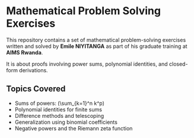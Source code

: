 # Mathematical Problem Solving Exercises

This repository contains a set of mathematical problem-solving exercises written and solved by **Emile NIYITANGA** as part of his graduate training at **AIMS Rwanda**.

It is about proofs involving power sums, polynomial identities, and closed-form derivations.

## Topics Covered

- Sums of powers: \(\sum_{k=1}^n k^p\)
- Polynomial identities for finite sums
- Difference methods and telescoping
- Generalization using binomial coefficients
- Negative powers and the Riemann zeta function
